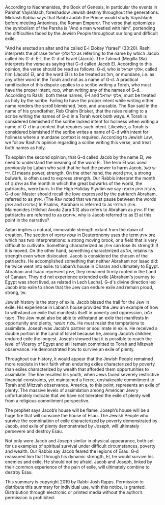 According to Nachmanides, the Book of Genesis, in particular the events in Parshat Vayishlach, foreshadow Jewish destiny throughout the generations. Midrash Rabba says that Rabbi Judah the Prince would study Vayishlach before meeting Antoninus, the Roman Emperor. The verse that epitomizes the symbolism of the Parsha is "And a man wrestled with him", portending the difficulties faced by the Jewish People throughout our long and difficult exile.

"And he erected an altar and he called E-l Elokay Yisrael" (33:20). Rashi interprets the phrase קל אלקי ישראל as referring to the name by which Jacob called his G-d: E-l, the G-d of Israel (Jacob). The Talmud (Megilla 18a) interprets the verse as saying that G-d called Jacob El. According to this opinion, the verse should be read as follows: G-d, who is אלקי ישראל, called him (Jacob) El, and the word El is to be treated as חול, or mundane, i.e. as any other word in the Torah and not as a name of G-d. A practical ramification of this dispute applies to a scribe writing a Torah, who must have the proper intent, כונה, when writing any of the names of G-d. According to Rashi, both these names, E-l and אלקי ישראל, must be treated as holy by the scribe. Failing to have the proper intent while writing either name renders the scroll blemished, פסול, and unusable. The Rav said in the name of his grandfather, Reb Chaim Brisker, that the rules relating to a scribe writing the names of G-d in a Torah work both ways. A Torah is considered blemished if the scribe lacked intent for holiness when writing a name of G-d in a context that requires such intent. Likewise, a Torah is considered blemished if the scribe writes a name of G-d with intent for holiness where a mundane context is required. According to Jewish Law, we follow Rashi's opinion regarding a scribe writing this verse, and treat both names as holy.

To explain the second opinion, that G-d called Jacob by the name El, we need to understand the meaning of the word El. The term El was used previously by Laban who said that he had the power to harm Jacob, יש לאל ידי. El means power, strength. On the other hand, the word איתן, a strong bulwark, is often used to express strength. Our Rabbis interpret the month of איתנים as the month in which the great bulwarks of the world, the patriarchs, were born. In the High Holiday Piyutim we say אהבת איתן אדונינו, G-d our Master should recall the love expressed by the patriarch Abraham, referred to as איתן. (The Rav noted that we must pause between the words איתן and אדונינו.) In Psalms, Abraham is referred to as איתן האזרחי. Maimonides (Hilchot Avoda Zara 1:3) also refers to Abraham as איתן. If the patriarchs are referred to as איתנים, why is Jacob referred to as El at this point in the narrative?

Aytan implies a natural, immovable strength extant from the dawn of creation. The section of עגלה ערופה in Deuteronomy uses the term נחל איתן which has two interpretations: a strong moving brook, or a field that is very difficult to cultivate. Something characterized as איתן can lose its strength if it is moved. On the other hand, something characterized as אל, retains its strength even when dislocated. Jacob is considered the chosen of the patriarchs. He accomplished something that neither Abraham nor Isaac did: he twice went into exile: to Laban’s house in Charan and ultimately to Egypt. Abraham and Isaac represent איתן, they remained firmly rooted in the Land of Canaan. They did not experience extended exile [Abraham's journey to Egypt was short lived, as related in Lech Lecha]. G-d's divine direction led Jacob into exile to show that the Jew can endure exile and remain proud, strong, אל.

Jewish history is the story of exile. Jacob blazed the trail for the Jew in exile. His experience in Laban’s house provided the Jew an example of how to withstand an exile that manifests itself in poverty and oppression, גלות מעוני. The Jew must also be able to withstand an exile that manifests in opportunity and plenty, גלות מעושר. He must resist the temptations to assimilate. Joseph was Jacob's partner or soul mate in exile. He received a double portion in the Land of Israel because he, among Jacob’s children, endured exile the longest.  Joseph showed that it is possible to reach the level of Viceroy of Egypt and still remain committed to Torah and Mitzvah observance. He demonstrated how to survive an exile of plenty.

Throughout our history, it would appear that the Jewish People remained more resolute in their faith when enduring exiles characterized by poverty than exiles characterized by wealth that afforded them opportunities to assimilate. The Rav recalled his youth, when Jews faced severely restrictive financial constraints, yet maintained a fierce, unshakeable commitment to Torah and Mitzvah observance. America, to this point, represents an exile of plenty. The massive levels of assimilation among American Jewry unfortunately indicate that we have not tolerated the exile of plenty well from a religious commitment perspective.

The prophet says Jacob’s house will be flame, Joseph’s house will be a huge fire that will consume the house of Esau. The Jewish People who survive the combination of exile characterized by poverty demonstrated by Jacob, and exile of plenty demonstrated by Joseph, will ultimately persevere and destroy Esau. 

Not only were Jacob and Joseph similar in physical appearance, both set for us examples of spiritual survival under difficult circumstances, poverty and wealth. Our Rabbis say Jacob feared the legions of Esau. G-d reassured him that through his dynamic strength, El, he would survive his enemies and exile. He should not be afraid. Jacob and Joseph, linked by their common experience of the pain of exile, will ultimately combine to destroy Esau.

This summary is copyright 2019 by Rabbi Josh Rapps. Permission to distribute this summary for individual use, with this notice, is granted. Distribution through electronic or printed media without the author’s permission is prohibited.

